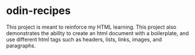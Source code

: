 # odin-recipes
  This project is meant to reinforce my HTML learning. This project also demonstrates the ability to create an html document with a boilerplate, and use different html tags such as headers, lists, links, images, and paragraphs.